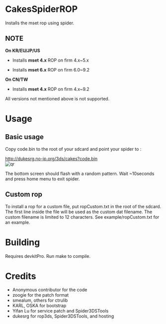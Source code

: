 CakesSpiderROP
========

Installs the mset rop using spider.

## NOTE
**On KR/EU/JP/US**

*   Installs **mset 4.x** ROP on firm 4.x~5.x

*   Installs **mset 6.x** ROP on firm 6.0~9.2

**On CN/TW**

 * Installs **mset 4.x** ROP on firm 4.x~9.2

All versions not mentioned above is not supported.  

Usage
========
## Basic usage
Copy code.bin to the root of your sdcard and point your spider to :

  http://dukesrg.no-ip.org/3ds/cakes?code.bin  
  ![qr](https://chart.googleapis.com/chart?cht=qr&chs=220x220&chl=http://dukesrg.no-ip.org/3ds/cakes?code.bin)

The bottom screen should flash with a random pattern. Wait ~10seconds and press home menu to exit spider.

## Custom rop
To install a rop for a custom file, put ropCustom.txt in the root of the sdcard. The first line inside the file will be used as the custom dat filename.
The custom filename is limited to 12 characters.
See example/ropCustom.txt for an example.

Building
========
Requires devkitPro. Run make to compile.

Credits
========
* Anonymous contributor for the code
* zoogie for the patch format
* smealum, others for ctrulib
* KARL, OSKA for bootstrap
* Yifan Lu for service patch and Spider3DSTools
* dukesrg for rop3ds, Spider3DSTools, and hosting
